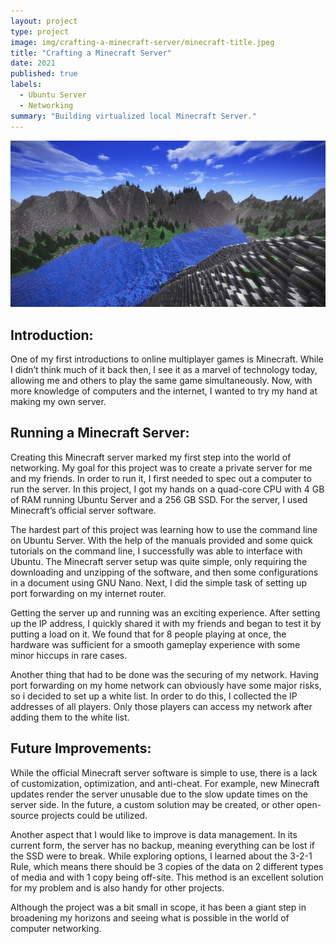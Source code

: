 ```yaml
---
layout: project
type: project
image: img/crafting-a-minecraft-server/minecraft-title.jpeg
title: "Crafting a Minecraft Server"
date: 2021
published: true
labels:
  - Ubuntu Server
  - Networking
summary: "Building virtualized local Minecraft Server."
---
```


<img class="img-fluid" src="../img/crafting-a-minecraft-server/minecraft-landscape.png">

## Introduction:
One of my first introductions to online multiplayer games is Minecraft. While I didn’t think much of it back then, I see it as a marvel of technology today, allowing me and others to play the same game simultaneously. Now, with more knowledge of computers and the internet, I wanted to try my hand at making my own server.

## Running a Minecraft Server:
Creating this Minecraft server marked my first step into the world of networking. My goal for this project was to create a private server for me and my friends. In order to run it, I first needed to spec out a computer to run the server. In this project, I got my hands on a quad-core CPU with 4 GB of RAM running Ubuntu Server and a 256 GB SSD. For the server, I used Minecraft’s official server software. 

The hardest part of this project was learning how to use the command line on Ubuntu Server. With the help of the manuals provided and some quick tutorials on the command line, I successfully was able to interface with Ubuntu. The Minecraft server setup was quite simple, only requiring the downloading and unzipping of the software, and then some configurations in a document using GNU Nano. Next, I did the simple task of setting up port forwarding on my internet router.

Getting the server up and running was an exciting experience. After setting up the IP address, I quickly shared it with my friends and began to test it by putting a load on it. We found that for 8 people playing at once, the hardware was sufficient for a smooth gameplay experience with some minor hiccups in rare cases. 

Another thing that had to be done was the securing of my network. Having port forwarding on my home network can obviously have some major risks, so i decided to set up a white list. In order to do this, I collected the IP addresses of all players. Only those players can access my network after adding them to the white list.

## Future Improvements:
While the official Minecraft server software is simple to use, there is a lack of customization, optimization, and anti-cheat. For example, new Minecraft updates render the server unusable due to the slow update times on the server side. In the future, a custom solution may be created, or other open-source projects could be utilized.

Another aspect that I would like to improve is data management. In its current form, the server has no backup, meaning everything can be lost if the SSD were to break. While exploring options, I learned about the 3-2-1 Rule, which means there should be 3 copies of the data on 2 different types of media and with 1 copy being off-site. This method is an excellent solution for my problem and is also handy for other projects.

Although the project was a bit small in scope, it has been a giant step in broadening my horizons and seeing what is possible in the world of computer networking. 
